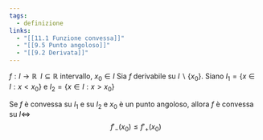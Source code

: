 ```yaml
---
tags:
  - definizione
links:
  - "[[11.1 Funzione convessa]]"
  - "[[9.5 Punto angoloso]]"
  - "[[9.2 Derivata]]"
---
```

$f: I\to\mathbb{R}\;\;I\subseteq\mathbb{R}$ intervallo, $x_0\in I$
Sia $f$  derivabile su $I\smallsetminus \{x_0\}$.
Siano $I_1=\{x\in I:x<x_0\}$ e $I_2=\{x\in I:x>x_0\}$

Se $f$ è convessa su $I_1$ e su $I_2$ e $x_0$ è un punto angoloso, allora $f$ è convessa su $I\iff$ $$f'_-(x_0)\leq f'_+(x_0)$$